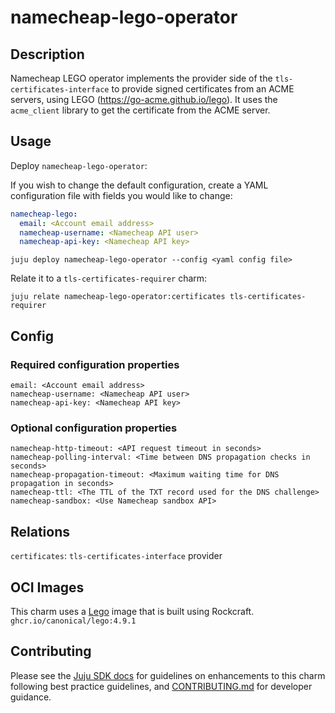 # namecheap-lego-operator

## Description

Namecheap LEGO operator implements the provider side of the `tls-certificates-interface`
to provide signed certificates from an ACME servers, using LEGO
(https://go-acme.github.io/lego).
It uses the  `acme_client` library to get the certificate from the ACME server.

## Usage

Deploy `namecheap-lego-operator`:

If you wish to change the default configuration, create a YAML configuration file with fields you would like to change:


```yaml
namecheap-lego:
  email: <Account email address>
  namecheap-username: <Namecheap API user>
  namecheap-api-key: <Namecheap API key>
```
`juju deploy namecheap-lego-operator --config <yaml config file>`

Relate it to a `tls-certificates-requirer` charm:

`juju relate namecheap-lego-operator:certificates tls-certificates-requirer`

## Config

### Required configuration properties
```
email: <Account email address>
namecheap-username: <Namecheap API user>
namecheap-api-key: <Namecheap API key>
```

### Optional configuration properties
```
namecheap-http-timeout: <API request timeout in seconds>
namecheap-polling-interval: <Time between DNS propagation checks in seconds>
namecheap-propagation-timeout: <Maximum waiting time for DNS propagation in seconds>
namecheap-ttl: <The TTL of the TXT record used for the DNS challenge>
namecheap-sandbox: <Use Namecheap sandbox API>
```

## Relations

`certificates`: `tls-certificates-interface` provider

## OCI Images

This charm uses a [Lego](https://github.com/canonical/lego-rock) image that is built using Rockcraft.
`ghcr.io/canonical/lego:4.9.1`

## Contributing

Please see the [Juju SDK docs](https://juju.is/docs/sdk) for guidelines on enhancements to this
charm following best practice guidelines, and
[CONTRIBUTING.md](https://github.com/canonical/namecheap-lego-operator/blob/main/CONTRIBUTING.md) for developer
guidance.
